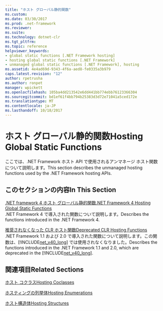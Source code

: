 ```yaml
---
title: "ホスト グローバル静的関数"
ms.custom: 
ms.date: 03/30/2017
ms.prod: .net-framework
ms.reviewer: 
ms.suite: 
ms.technology: dotnet-clr
ms.tgt_pltfrm: 
ms.topic: reference
helpviewer_keywords:
- global static functions [.NET Framework hosting]
- hosting global static functions [.NET Framework]
- unmanaged global static functions [.NET Framework], hosting
ms.assetid: 4e4ad69d-9343-4f6a-aed8-fe0335a3b979
caps.latest.revision: "12"
author: rpetrusha
ms.author: ronpet
manager: wpickett
ms.openlocfilehash: 105ba4dd213542e6dd441bb774ebb76123366304
ms.sourcegitcommit: bd1ef61f4bb794b25383d3d72e71041a5ced172e
ms.translationtype: MT
ms.contentlocale: ja-JP
ms.lasthandoff: 10/18/2017
---
```

# <a name="hosting-global-static-functions"></a><span data-ttu-id="1e33a-102">ホスト グローバル静的関数</span><span class="sxs-lookup"><span data-stu-id="1e33a-102">Hosting Global Static Functions</span></span>
<span data-ttu-id="1e33a-103">ここでは、.NET Framework ホスト API で使用されるアンマネージ ホスト関数について説明します。</span><span class="sxs-lookup"><span data-stu-id="1e33a-103">This section describes the unmanaged hosting functions used by the .NET Framework hosting APIs.</span></span>  
  
## <a name="in-this-section"></a><span data-ttu-id="1e33a-104">このセクションの内容</span><span class="sxs-lookup"><span data-stu-id="1e33a-104">In This Section</span></span>  
 [<span data-ttu-id="1e33a-105">.NET framework 4 ホスト グローバル静的関数</span><span class="sxs-lookup"><span data-stu-id="1e33a-105">.NET Framework 4 Hosting Global Static Functions</span></span>](../../../../docs/framework/unmanaged-api/hosting/net-framework-4-hosting-global-static-functions.md)  
 <span data-ttu-id="1e33a-106">.NET Framework 4 で導入された関数について説明します。</span><span class="sxs-lookup"><span data-stu-id="1e33a-106">Describes the functions introduced in the .NET Framework 4.</span></span>  
  
 [<span data-ttu-id="1e33a-107">推奨されなくなった CLR ホスト関数</span><span class="sxs-lookup"><span data-stu-id="1e33a-107">Deprecated CLR Hosting Functions</span></span>](../../../../docs/framework/unmanaged-api/hosting/deprecated-clr-hosting-functions.md)  
 <span data-ttu-id="1e33a-108">.NET Framework 1.1 および 2.0 で導入された関数について説明します。この関数は、[!INCLUDE[net_v40_long](../../../../includes/net-v40-long-md.md)] では使用されなくなりました。</span><span class="sxs-lookup"><span data-stu-id="1e33a-108">Describes the functions introduced in the .NET Framework 1.1 and 2.0, which are deprecated in the [!INCLUDE[net_v40_long](../../../../includes/net-v40-long-md.md)].</span></span>  
  
## <a name="related-sections"></a><span data-ttu-id="1e33a-109">関連項目</span><span class="sxs-lookup"><span data-stu-id="1e33a-109">Related Sections</span></span>  
 [<span data-ttu-id="1e33a-110">ホスト コクラス</span><span class="sxs-lookup"><span data-stu-id="1e33a-110">Hosting Coclasses</span></span>](../../../../docs/framework/unmanaged-api/hosting/hosting-coclasses.md)  
  
 [<span data-ttu-id="1e33a-111">ホスティングの列挙体</span><span class="sxs-lookup"><span data-stu-id="1e33a-111">Hosting Enumerations</span></span>](../../../../docs/framework/unmanaged-api/hosting/hosting-enumerations.md)  
  
 [<span data-ttu-id="1e33a-112">ホスト構造体</span><span class="sxs-lookup"><span data-stu-id="1e33a-112">Hosting Structures</span></span>](../../../../docs/framework/unmanaged-api/hosting/hosting-structures.md)
